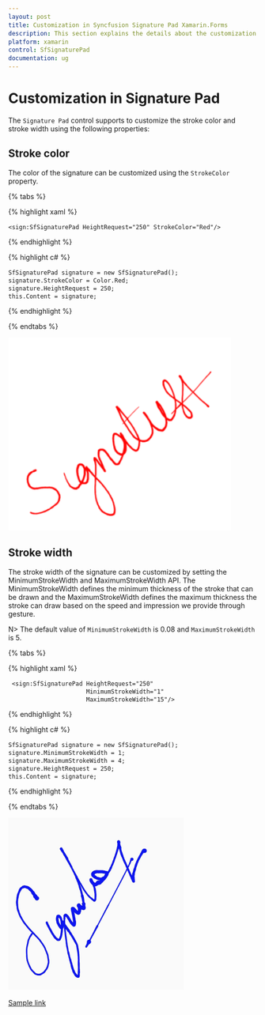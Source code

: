 ```yaml
---
layout: post
title: Customization in Syncfusion Signature Pad Xamarin.Forms
description: This section explains the details about the customization of Syncfusion Signature Pad control for Xamarin.Forms
platform: xamarin
control: SfSignaturePad
documentation: ug
---
```


# Customization in Signature Pad

The `Signature Pad` control supports to customize the stroke color and stroke width using the following properties:

## Stroke color

The color of the signature can be customized using the `StrokeColor` property.

{% tabs %}

{% highlight xaml %}

    <sign:SfSignaturePad HeightRequest="250" StrokeColor="Red"/>

{% endhighlight %}

{% highlight c# %}

    SfSignaturePad signature = new SfSignaturePad();
    signature.StrokeColor = Color.Red;
    signature.HeightRequest = 250;
    this.Content = signature;
    
{% endhighlight %}

{% endtabs %}

![stroke color](images/StrokeColor.png)

## Stroke width

The stroke width of the signature can be customized by setting the MinimumStrokeWidth and MaximumStrokeWidth API. The MinimumStrokeWidth defines the minimum thickness of the stroke that can be drawn and the MaximumStrokeWidth defines the maximum thickness the stroke can draw based on the speed and impression we provide through gesture.

N> The default value of `MinimumStrokeWidth` is 0.08 and `MaximumStrokeWidth` is 5.

{% tabs %}

{% highlight xaml %}

     <sign:SfSignaturePad HeightRequest="250" 
                          MinimumStrokeWidth="1" 
                          MaximumStrokeWidth="15"/>

{% endhighlight %}

{% highlight c# %}

    SfSignaturePad signature = new SfSignaturePad();
    signature.MinimumStrokeWidth = 1;
    signature.MaximumStrokeWidth = 4;
    signature.HeightRequest = 250;
    this.Content = signature;
    
{% endhighlight %}

{% endtabs %}

![Stroke width](images/StrokeWidth.png)

[Sample link](https://github.com/SyncfusionExamples/xamarin-sfsignaturepad-examples/tree/master/Samples/SfSignaturePadCustomization)
